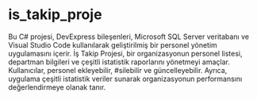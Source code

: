 # is_takip_proje
Bu C# projesi, DevExpress bileşenleri, Microsoft SQL Server veritabanı ve Visual Studio Code kullanılarak geliştirilmiş bir personel yönetim uygulamasını içerir.
İş Takip Projesi, bir organizasyonun personel listesi, departman bilgileri ve çeşitli istatistik raporlarını yönetmeyi amaçlar. Kullanıcılar, personel ekleyebilir, #silebilir ve güncelleyebilir. Ayrıca, uygulama çeşitli istatistik veriler sunarak organizasyonun performansını değerlendirmeye olanak tanır.
